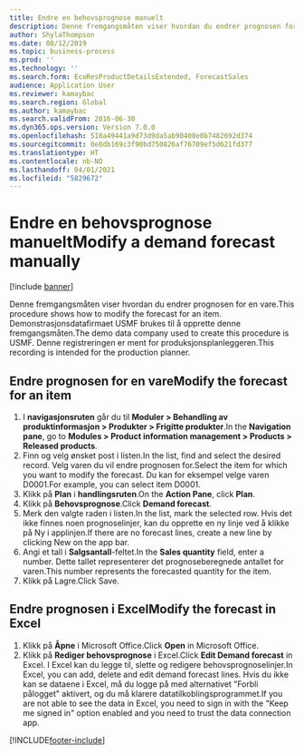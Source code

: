 ```yaml
---
title: Endre en behovsprognose manuelt
description: Denne fremgangsmåten viser hvordan du endrer prognosen for en vare.
author: ShylaThompson
ms.date: 08/12/2019
ms.topic: business-process
ms.prod: ''
ms.technology: ''
ms.search.form: EcoResProductDetailsExtended, ForecastSales
audience: Application User
ms.reviewer: kamaybac
ms.search.region: Global
ms.author: kamaybac
ms.search.validFrom: 2016-06-30
ms.dyn365.ops.version: Version 7.0.0
ms.openlocfilehash: 518a49441a9d73d9da5ab90400e0b7482692d374
ms.sourcegitcommit: 0e8db169c3f90bd750826af76709ef5d621fd377
ms.translationtype: HT
ms.contentlocale: nb-NO
ms.lasthandoff: 04/01/2021
ms.locfileid: "5829672"
---
```

# <a name="modify-a-demand-forecast-manually"></a><span data-ttu-id="feaeb-103">Endre en behovsprognose manuelt</span><span class="sxs-lookup"><span data-stu-id="feaeb-103">Modify a demand forecast manually</span></span>

[!include [banner](../../includes/banner.md)]

<span data-ttu-id="feaeb-104">Denne fremgangsmåten viser hvordan du endrer prognosen for en vare.</span><span class="sxs-lookup"><span data-stu-id="feaeb-104">This procedure shows how to modify the forecast for an item.</span></span> <span data-ttu-id="feaeb-105">Demonstrasjonsdatafirmaet USMF brukes til å opprette denne fremgangsmåten.</span><span class="sxs-lookup"><span data-stu-id="feaeb-105">The demo data company used to create this procedure is USMF.</span></span> <span data-ttu-id="feaeb-106">Denne registreringen er ment for produksjonsplanleggeren.</span><span class="sxs-lookup"><span data-stu-id="feaeb-106">This recording is intended for the production planner.</span></span> 


## <a name="modify-the-forecast-for-an-item"></a><span data-ttu-id="feaeb-107">Endre prognosen for en vare</span><span class="sxs-lookup"><span data-stu-id="feaeb-107">Modify the forecast for an item</span></span>
1. <span data-ttu-id="feaeb-108">I **navigasjonsruten** går du til **Moduler > Behandling av produktinformasjon > Produkter > Frigitte produkter**.</span><span class="sxs-lookup"><span data-stu-id="feaeb-108">In the **Navigation pane**, go to **Modules > Product information management > Products > Released products**.</span></span>
2. <span data-ttu-id="feaeb-109">Finn og velg ønsket post i listen.</span><span class="sxs-lookup"><span data-stu-id="feaeb-109">In the list, find and select the desired record.</span></span> <span data-ttu-id="feaeb-110">Velg varen du vil endre prognosen for.</span><span class="sxs-lookup"><span data-stu-id="feaeb-110">Select the item for which you want to modify the forecast.</span></span> <span data-ttu-id="feaeb-111">Du kan for eksempel velge varen D0001.</span><span class="sxs-lookup"><span data-stu-id="feaeb-111">For example, you can select item D0001.</span></span>  
3. <span data-ttu-id="feaeb-112">Klikk på **Plan** i **handlingsruten**.</span><span class="sxs-lookup"><span data-stu-id="feaeb-112">On the **Action Pane**, click **Plan**.</span></span>
4. <span data-ttu-id="feaeb-113">Klikk på **Behovsprognose**.</span><span class="sxs-lookup"><span data-stu-id="feaeb-113">Click **Demand forecast**.</span></span>
5. <span data-ttu-id="feaeb-114">Merk den valgte raden i listen.</span><span class="sxs-lookup"><span data-stu-id="feaeb-114">In the list, mark the selected row.</span></span> <span data-ttu-id="feaeb-115">Hvis det ikke finnes noen prognoselinjer, kan du opprette en ny linje ved å klikke på Ny i applinjen.</span><span class="sxs-lookup"><span data-stu-id="feaeb-115">If there are no forecast lines, create a new line by clicking New on the app bar.</span></span>  
6. <span data-ttu-id="feaeb-116">Angi et tall i **Salgsantall**-feltet.</span><span class="sxs-lookup"><span data-stu-id="feaeb-116">In the **Sales quantity** field, enter a number.</span></span> <span data-ttu-id="feaeb-117">Dette tallet representerer det prognoseberegnede antallet for varen.</span><span class="sxs-lookup"><span data-stu-id="feaeb-117">This number represents the forecasted quantity for the item.</span></span>  
7. <span data-ttu-id="feaeb-118">Klikk på Lagre.</span><span class="sxs-lookup"><span data-stu-id="feaeb-118">Click Save.</span></span>

## <a name="modify-the-forecast-in-excel"></a><span data-ttu-id="feaeb-119">Endre prognosen i Excel</span><span class="sxs-lookup"><span data-stu-id="feaeb-119">Modify the forecast in Excel</span></span>
1. <span data-ttu-id="feaeb-120">Klikk på **Åpne** i Microsoft Office.</span><span class="sxs-lookup"><span data-stu-id="feaeb-120">Click **Open** in Microsoft Office.</span></span>
2. <span data-ttu-id="feaeb-121">Klikk på **Rediger behovsprognose** i Excel.</span><span class="sxs-lookup"><span data-stu-id="feaeb-121">Click **Edit Demand forecast** in Excel.</span></span> <span data-ttu-id="feaeb-122">I Excel kan du legge til, slette og redigere behovsprognoselinjer.</span><span class="sxs-lookup"><span data-stu-id="feaeb-122">In Excel, you can add, delete and edit demand forecast lines.</span></span> <span data-ttu-id="feaeb-123">Hvis du ikke kan se dataene i Excel, må du logge på med alternativet "Forbli pålogget" aktivert, og du må klarere datatilkoblingsprogrammet.</span><span class="sxs-lookup"><span data-stu-id="feaeb-123">If you are not able to see the data in Excel, you need to sign in with the "Keep me signed in" option enabled and you need to trust the data connection app.</span></span>  



[!INCLUDE[footer-include](../../../includes/footer-banner.md)]